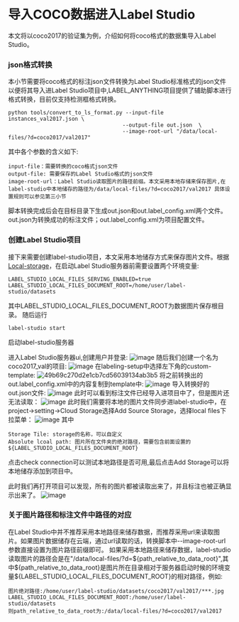 # 导入COCO数据进入Label Studio


本文将以coco2017的验证集为例，介绍如何将coco格式的数据集导入Label Studio。

### json格式转换

本小节需要将coco格式的标注json文件转换为Label Studio标准格式的json文件以便将其导入进Label Studio项目中,LABEL_ANYTHING项目提供了辅助脚本进行格式转换，目前仅支持检测框格式转换。

```shell
python tools/convert_to_ls_format.py --input-file instances_val2017.json \ 
                                    --output-file out.json  \  
                                    --image-root-url "/data/local-files/?d=coco2017/val2017" 
``` 
其中各个参数的含义如下:
```
input-file：需要转换的coco格式json文件
output-file: 需要保存的Label Studio格式的json文件
image-root-url：Label Studio读取图片的路径前缀。本文采用本地存储来保存图片,在label-studio中本地储存的路径为/data/local-files/?d=coco2017/val2017 具体设置规则可以参见第三小节
```
脚本转换完成后会在目标目录下生成out.json和out.label_config.xml两个文件。out.json为转换成功的标注文件；out.label_config.xml为项目配置文件。


### 创建Label Studio项目
接下来需要创建label-studio项目，本文采用本地储存方式来保存图片文件。根据[Local-storage](https://labelstud.io/guide/storage.html#Local-storage)，在启动Label Studio服务器前需要设置两个环境变量:
```
LABEL_STUDIO_LOCAL_FILES_SERVING_ENABLED=true
LABEL_STUDIO_LOCAL_FILES_DOCUMENT_ROOT=/home/user/label-studio/datasets 
```
其中LABEL_STUDIO_LOCAL_FILES_DOCUMENT_ROOT为数据图片保存根目录。
随后运行
```
label-studio start
```
启动label-studio服务器

进入Label Studio服务器ui,创建用户并登录:
![image](https://user-images.githubusercontent.com/42299757/235576000-2d7e2a3e-dde8-4aca-83fd-d003f4ba0170.png)
随后我们创建一个名为coco2017_val的项目:
![image](https://user-images.githubusercontent.com/42299757/235576168-1768b92c-1d6b-4ad1-8958-43abcf2231fa.png)
在labeling-setup中选择左下角的custom-template:
![49b69c270d2e1cb7cd56039134ab3b5](https://user-images.githubusercontent.com/42299757/235576464-c4236a23-23f9-4e9c-ab11-8b8dbddb2797.png)
将之前转换出的out.label_config.xml中的内容复制到template中:
![image](https://user-images.githubusercontent.com/42299757/235576648-3f763f39-986e-4a47-9276-4574642d59cd.png)
导入转换好的out.json文件:
![image](https://user-images.githubusercontent.com/42299757/235576793-9b01cc23-6bb7-4742-be9a-f1be25134060.png)
此时可以看到标注文件已经导入进项目中了，但是图片还无法读取：
![image](https://user-images.githubusercontent.com/42299757/235577852-8f8377da-12d4-4dcd-acad-0d46027a16ca.png)
此时我们需要将本地的图片文件同步进label-studio中，在project->setting->Cloud Storage选择Add Source Storage，选择local files下拉菜单：
![image](https://user-images.githubusercontent.com/42299757/235577703-27d47f54-48be-4bf3-9155-4b85337d2302.png)
其中
```
Storage Tile: storage的名称，可以自定义
Absolute lcoal path: 图片所在文件夹的绝对路径，需要包含前面设置的${LABEL_STUDIO_LOCAL_FILES_DOCUMENT_ROOT}
```
点击check connection可以测试本地路径是否可用,最后点击Add Storage可以将本地储存添加到项目中。

此时我们再打开项目可以发现，所有的图片都被读取出来了，并且标注也被正确显示出来了。
![image](https://user-images.githubusercontent.com/42299757/235578802-c3b13152-76ea-4388-b3c9-0d3c9bee2c13.png)

### 关于图片路径和标注文件中路径的对应
在Label Studio中并不推荐采用本地路径来储存数据，而推荐采用url来读取图片。如果图片数据储存在云端，通过url读取的话，转换脚本中--image-root-url参数直接设置为图片路径前缀即可。
如果采用本地路径来储存数据，label-studio读取图片的路径会是在"/data/local-files/?d=${path_relative_to_data_root}",其中${path_relative_to_data_root}是图片所在目录相对于服务器启动时候的环境变量${LABEL_STUDIO_LOCAL_FILES_DOCUMENT_ROOT}的相对路径，例如:
```
图片绝对路径:/home/user/label-studio/datasets/coco2017/val2017/***.jpg
LABEL_STUDIO_LOCAL_FILES_DOCUMENT_ROOT:/home/user/label-studio/datasets
则path_relative_to_data_root为:/data/local-files/?d=coco2017/val2017
```

